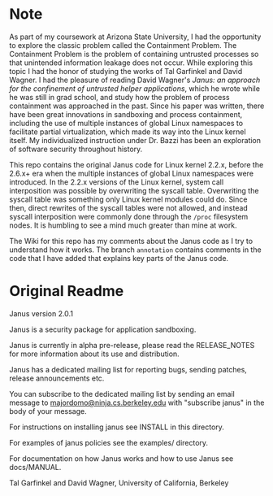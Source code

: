 # Note

As part of my coursework at Arizona State University, I had the opportunity to explore the classic problem called the Containment Problem. The Containment Problem is the problem of containing untrusted processes so that unintended information leakage does not occur. While exploring this topic I had the honor of studying the works of Tal Garfinkel and David Wagner. I had the pleasure of reading David Wagner's _Janus: an approach for the confinement of untrusted helper applications_, which he wrote while he was still in grad school, and study how the problem of process containment was approached in the past. Since his paper was written, there have been great innovations in sandboxing and process containment, including the use of multiple instances of global Linux namespaces to facilitate partial virtualization, which made its way into the Linux kernel itself. My individualized instruction under Dr. Bazzi has been an exploration of software security throughout history.

This repo contains the original Janus code for Linux kernel 2.2.x, before the 2.6.x+ era when the multiple instances of global Linux namespaces were introduced. In the 2.2.x versions of the Linux kernel, system call interposition was possible by overwriting the syscall table. Overwriting the syscall table was something only Linux kernel modules could do. Since then, direct rewrites of the syscall tables were not allowed, and instead syscall interposition were commonly done through the `/proc` filesystem nodes. It is humbling to see a mind much greater than mine at work.

The Wiki for this repo has my comments about the Janus code as I try to understand how it works. The branch `annotation` contains comments in the code that I have added that explains key parts of the Janus code.

# Original Readme

Janus version 2.0.1

Janus is a security package for application sandboxing.

Janus is currently in alpha pre-release, please read the RELEASE_NOTES
for more information about its use and distribution.

Janus has a dedicated mailing list for reporting bugs, sending patches,
release announcements etc.

You can subscribe to the dedicated mailing list by sending an email
message to majordomo@ninja.cs.berkeley.edu with "subscribe janus"
in the body of your message.

For instructions on installing janus see INSTALL in this directory.

For examples of janus policies see the examples/ directory.

For documentation on how Janus works and how to use Janus see docs/MANUAL.


Tal Garfinkel and David Wagner, University of California, Berkeley
